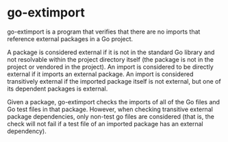 go-extimport
============
go-extimport is a program that verifies that there are no imports that reference external packages in a Go project.

A package is considered external if it is not in the standard Go library and not resolvable within the project directory itself (the package is not in the project or vendored in the project). An import is considered to be directly external if it imports an external package. An import is considered transitively external if the imported package itself is not external, but one of its dependent packages is external.

Given a package, go-extimport checks the imports of all of the Go files and Go test files in that package. However, when checking transitive external package dependencies, only non-test go files are considered (that is, the check will not fail if a test file of an imported package has an external dependency).
